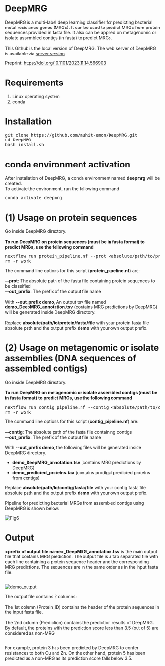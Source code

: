 # DeepMRG
DeepMRG is a multi-label deep learning classifier for predicting bacterial metal resistance genes (MRGs). It can be used to predict MRGs from protein sequences provided in fasta file. It also can be applied on metagenomic or isolate assembled contigs (in fasta) to predict MRGs. <br><br>
This Github is the local version of DeepMRG. The web server of DeepMRG is available via <a href="https://deepmrg.cs.vt.edu/deepmrg">server version</a>. 

Preprint: <a href="https://doi.org/10.1101/2023.11.14.566903"> https://doi.org/10.1101/2023.11.14.566903 </a>
# Requirements
<ol>
  <li>Linux operating system</li>
  <li>conda</li>
</ol>

# Installation
<pre>
git clone https://<i></i>github.com/muhit-emon/DeepMRG.git
cd DeepMRG
bash install.sh
</pre>
# conda environment activation
After installation of DeepMRG, a conda environment named <b>deepmrg</b> will be created.<br>
To activate the environment, run the following command <br>
<pre>
conda activate deepmrg
</pre>
# (1) Usage on protein sequences
Go inside DeepMRG directory. <br> <br>
<b>To run DeepMRG on protein sequences (must be in fasta format) to predict MRGs, use the following command</b> <br>
<pre>
nextflow run protein_pipeline.nf --prot &ltabsolute/path/to/protein/fasta/file&gt --out_prefix &ltprefix of output file name&gt
rm -r work
</pre>
The command line options for this script (<b>protein_pipeline.nf</b>) are: <br><br>
<b>--prot</b>: The absolute path of the fasta file containing protein sequences to be classified <br>
<b>--out_prefix</b>: The prefix of the output file name <br><br>
With <b>--out_prefix demo</b>, An output tsv file named <b>demo_DeepMRG_annotation.tsv</b> (contains MRG predictions by DeepMRG) will be generated inside DeepMRG directory. <br><br>
Replace <b>absolute/path/to/protein/fasta/file</b> with your protein fasta file absolute path and the output prefix <b>demo</b> with your own output prefix.
# (2) Usage on metagenomic or isolate assemblies (DNA sequences of assembled contigs)
Go inside DeepMRG directory. <br> <br>
<b>To run DeepMRG on metagenomic or isolate assembled contigs (must be in fasta format) to predict MRGs, use the following command</b> <br>
<pre>
nextflow run contig_pipeline.nf --contig &ltabsolute/path/to/contig/fasta/file&gt --out_prefix &ltprefix of output file name&gt
rm -r work
</pre>
The command line options for this script (<b>contig_pipeline.nf</b>) are: <br><br>
<b>--contig</b>: The absolute path of the fasta file containing contigs <br>
<b>--out_prefix</b>: The prefix of the output file name <br><br>
With <b>--out_prefix demo</b>, the following files will be generated inside DeepMRG directory.

<ul>
  <li><b>demo_DeepMRG_annotation.tsv</b> (contains MRG predictions by DeepMRG)</li>
  <li><b>demo_predicted_proteins.faa</b> (contains prodigal predicted proteins from contigs)</li>
</ul>

Replace <b>absolute/path/to/contig/fasta/file</b> with your contig fasta file absolute path and the output prefix <b>demo</b> with your own output prefix. <br><br>
Pipeline for predicting bacterial MRGs from assembled contigs using DeepMRG is shown below:

![Fig6](https://drive.google.com/uc?export=view&id=1CKf_NAzzfiuuRonf-eB6bWV7DTgCVQBS)

# Output
<b>&lt;prefix of output file name&gt;_DeepMRG_annotation.tsv</b> is the main output file that contains MRG prediction. The output file is a tab separated file with each line containing a protein sequence header and the corresponding MRG predictions. The sequences are in the same order as in the input fasta file. <br><br>

![demo_output](https://drive.google.com/uc?export=view&id=1xJeWZSlvlaNwTMnz609rAjJyDBtCKNgP)

The output file contains 2 columns:<br><br>
The 1st  column (Protein_ID) contains the header of the protein sequences in the input fasta file.<br><br>
The 2nd column (Prediction) contains the prediction results of DeepMRG. By default, the proteins with the prediction score less than 3.5 (out of 5) are considered as non-MRG.<br><br>

For example, protein 3 has been predicted by DeepMRG to confer resistances to both Cu and Zn. On the other hand, protein 5 has been predicted as a non-MRG as its prediction score falls below 3.5.
